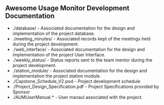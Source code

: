 Awesome Usage Monitor Development Documentation
------

* ./database/ - Associated documentation for the design and implementation of the project database.
* ./meeting_minutes/ - Associated records kept of the meetings held during the project development.
* ./web_interface/ - Associated documentation for the design and implementation of the project User Interface.
* ./weekly_status/ - Status reports sent to the team mentor during the project development.
* ./station_module/ - Associated documentation for the design and implementation the project station module.
* ./Capstone_Schedule_V2.pod - Project development schedule
* ./Project_Design_Specification.pdf - Project Specifications provided by Sponsor
* ./AUMUserManual.* - User manaul associated with the project.
